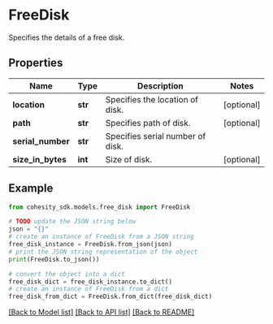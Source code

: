 # FreeDisk

Specifies the details of a free disk.

## Properties

Name | Type | Description | Notes
------------ | ------------- | ------------- | -------------
**location** | **str** | Specifies the location of disk. | [optional] 
**path** | **str** | Specifies path of disk. | [optional] 
**serial_number** | **str** | Specifies serial number of disk. | 
**size_in_bytes** | **int** | Size of disk. | [optional] 

## Example

```python
from cohesity_sdk.models.free_disk import FreeDisk

# TODO update the JSON string below
json = "{}"
# create an instance of FreeDisk from a JSON string
free_disk_instance = FreeDisk.from_json(json)
# print the JSON string representation of the object
print(FreeDisk.to_json())

# convert the object into a dict
free_disk_dict = free_disk_instance.to_dict()
# create an instance of FreeDisk from a dict
free_disk_from_dict = FreeDisk.from_dict(free_disk_dict)
```
[[Back to Model list]](../README.md#documentation-for-models) [[Back to API list]](../README.md#documentation-for-api-endpoints) [[Back to README]](../README.md)


